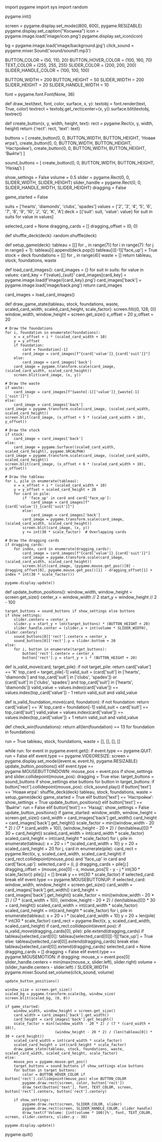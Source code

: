 import pygame
import sys
import random

pygame.init()

screen = pygame.display.set_mode((800, 600), pygame.RESIZABLE)
pygame.display.set_caption("Косынка")
icon = pygame.image.load('image/icon.png')
pygame.display.set_icon(icon)

bg = pygame.image.load('image/background.jpg')
click_sound = pygame.mixer.Sound('sound/sound1.mp3')

BUTTON_COLOR = (50, 110, 20)
BUTTON_HOVER_COLOR = (100, 160, 70)
TEXT_COLOR = (255, 255, 255)
SLIDER_COLOR = (200, 200, 200)
SLIDER_HANDLE_COLOR = (100, 100, 100)

BUTTON_WIDTH = 200
BUTTON_HEIGHT = 50
SLIDER_WIDTH = 200
SLIDER_HEIGHT = 20
SLIDER_HANDLE_WIDTH = 10

font = pygame.font.Font(None, 36)

def draw_text(text, font, color, surface, x, y):
    textobj = font.render(text, True, color)
    textrect = textobj.get_rect(center=(x, y))
    surface.blit(textobj, textrect)

def create_button(x, y, width, height, text):
    rect = pygame.Rect(x, y, width, height)
    return {'rect': rect, 'text': text}

buttons = [
    create_button(0, 0, BUTTON_WIDTH, BUTTON_HEIGHT, 'Новая игра'),
    create_button(0, 0, BUTTON_WIDTH, BUTTON_HEIGHT, 'Настройки'),
    create_button(0, 0, BUTTON_WIDTH, BUTTON_HEIGHT, 'Выйти')
]

sound_buttons = [
    create_button(0, 0, BUTTON_WIDTH, BUTTON_HEIGHT, 'Назад')
]

show_settings = False
volume = 0.5
slider = pygame.Rect(0, 0, SLIDER_WIDTH, SLIDER_HEIGHT)
slider_handle = pygame.Rect(0, 0, SLIDER_HANDLE_WIDTH, SLIDER_HEIGHT)
dragging = False

game_started = False

suits = ['hearts', 'diamonds', 'clubs', 'spades']
values = ['2', '3', '4', '5', '6', '7', '8', '9', '10', 'J', 'Q', 'K', 'A']
deck = [{'suit': suit, 'value': value} for suit in suits for value in values]

selected_card = None
dragging_cards = []
dragging_offset = (0, 0)

def shuffle_deck(deck):
    random.shuffle(deck)

def setup_game(deck):
    tableau = [[] for _ in range(7)]
    for i in range(7):
        for j in range(i + 1):
            tableau[i].append(deck.pop())
        tableau[i][-1]['face_up'] = True
    stock = deck
    foundations = [[] for _ in range(4)]
    waste = []
    return tableau, stock, foundations, waste

def load_card_images():
    card_images = {}
    for suit in suits:
        for value in values:
            card_key = f'{value}_{suit}'
            card_images[card_key] = pygame.image.load(f'image/{card_key}.png')
    card_images['back'] = pygame.image.load('image/back.png')
    return card_images

card_images = load_card_images()

def draw_game_state(tableau, stock, foundations, waste, scaled_card_width, scaled_card_height, scale_factor):
    screen.fill((0, 128, 0))
    window_width, window_height = screen.get_size()
    x_offset = 20
    y_offset = 20

    # Draw the foundations
    for i, foundation in enumerate(foundations):
        x = x_offset + i * (scaled_card_width + 10)
        y = y_offset
        if foundation:
            card = foundation[-1]
            card_image = card_images[f"{card['value']}_{card['suit']}"]
        else:
            card_image = card_images['back']
        card_image = pygame.transform.scale(card_image, (scaled_card_width, scaled_card_height))
        screen.blit(card_image, (x, y))

    # Draw the waste
    if waste:
        card_image = card_images[f"{waste[-1]['value']}_{waste[-1]['suit']}"]
    else:
        card_image = card_images['back']
    card_image = pygame.transform.scale(card_image, (scaled_card_width, scaled_card_height))
    screen.blit(card_image, (x_offset + 5 * (scaled_card_width + 10), y_offset))

    # Draw the stock
    if stock:
        card_image = card_images['back']
    else:
        card_image = pygame.Surface((scaled_card_width, scaled_card_height), pygame.SRCALPHA)
    card_image = pygame.transform.scale(card_image, (scaled_card_width, scaled_card_height))
    screen.blit(card_image, (x_offset + 6 * (scaled_card_width + 10), y_offset))

    # Draw the tableau
    for i, pile in enumerate(tableau):
        x = x_offset + i * (scaled_card_width + 10)
        y = y_offset + scaled_card_height + 20
        for card in pile:
            if 'face_up' in card and card['face_up']:
                card_image = card_images[f"{card['value']}_{card['suit']}"]
            else:
                card_image = card_images['back']
            card_image = pygame.transform.scale(card_image, (scaled_card_width, scaled_card_height))
            screen.blit(card_image, (x, y))
            y += int(30 * scale_factor)  # Overlapping cards

    # Draw the dragging cards
    if dragging_cards:
        for index, card in enumerate(dragging_cards):
            card_image = card_images[f"{card['value']}_{card['suit']}"]
            card_image = pygame.transform.scale(card_image, (scaled_card_width, scaled_card_height))
            screen.blit(card_image, (pygame.mouse.get_pos()[0] - dragging_offset[0], pygame.mouse.get_pos()[1] - dragging_offset[1] + index * int(30 * scale_factor)))

    pygame.display.update()

def update_button_positions():
    window_width, window_height = screen.get_size()
    center_x = window_width // 2
    start_y = window_height // 2 - 100

    target_buttons = sound_buttons if show_settings else buttons
    if show_settings:
        slider.centerx = center_x
        slider.y = start_y + len(target_buttons) * (BUTTON_HEIGHT + 20)
        slider_handle.center = (slider.x + int(volume * SLIDER_WIDTH), slider.centery)
        sound_buttons[0]['rect'].centerx = center_x
        sound_buttons[0]['rect'].y = slider.bottom + 20
    else:
        for i, button in enumerate(target_buttons):
            button['rect'].centerx = center_x
            button['rect'].y = start_y + i * (BUTTON_HEIGHT + 20)

def is_valid_move(card, target_pile):
    if not target_pile:
        return card['value'] == 'K'
    top_card = target_pile[-1]
    valid_suit = (card['suit'] in ['hearts', 'diamonds'] and top_card['suit'] in ['clubs', 'spades']) or \
                 (card['suit'] in ['clubs', 'spades'] and top_card['suit'] in ['hearts', 'diamonds'])
    valid_value = values.index(card['value']) == values.index(top_card['value']) - 1
    return valid_suit and valid_value

def is_valid_foundation_move(card, foundation):
    if not foundation:
        return card['value'] == 'A'
    top_card = foundation[-1]
    valid_suit = card['suit'] == top_card['suit']
    valid_value = values.index(card['value']) == values.index(top_card['value']) + 1
    return valid_suit and valid_value

def check_win(foundations):
    return all(len(foundation) == 13 for foundation in foundations)

run = True
tableau, stock, foundations, waste = [], [], [], []

while run:
    for event in pygame.event.get():
        if event.type == pygame.QUIT:
            run = False
        elif event.type == pygame.VIDEORESIZE:
            screen = pygame.display.set_mode((event.w, event.h), pygame.RESIZABLE)
            update_button_positions()
        elif event.type == pygame.MOUSEBUTTONDOWN:
            mouse_pos = event.pos
            if show_settings and slider.collidepoint(mouse_pos):
                dragging = True
            else:
                target_buttons = sound_buttons if show_settings else buttons
                for button in target_buttons:
                    if button['rect'].collidepoint(mouse_pos):
                        click_sound.play()
                        if button['text'] == 'Новая игра':
                            shuffle_deck(deck)
                            tableau, stock, foundations, waste = setup_game(deck)
                            game_started = True
                        elif button['text'] == 'Настройки':
                            show_settings = True
                            update_button_positions()
                        elif button['text'] == 'Выйти':
                            run = False
                        elif button['text'] == 'Назад':
                            show_settings = False
                            update_button_positions()
                if game_started:
                    window_width, window_height = screen.get_size()
                    card_width = card_images['back'].get_width()
                    card_height = card_images['back'].get_height()
                    scale_factor = min((window_width - 20 * 2) / (7 * (card_width + 10)),
                                       (window_height - 20 * 2) / (len(tableau[0]) * 30 + card_height))
                    scaled_card_width = int(card_width * scale_factor)
                    scaled_card_height = int(card_height * scale_factor)
                    for i, pile in enumerate(tableau):
                        x = 20 + i * (scaled_card_width + 10)
                        y = 20 + scaled_card_height + 20
                        for j, card in enumerate(pile):
                            card_rect = pygame.Rect(x, y, scaled_card_width, scaled_card_height)
                            if card_rect.collidepoint(mouse_pos) and 'face_up' in card and card['face_up']:
                                selected_card = (i, j)
                                dragging_cards = pile[j:]
                                dragging_offset = (mouse_pos[0] - x, mouse_pos[1] - y - j * int(30 * scale_factor))
                                pile[j:] = []
                                break
                            y += int(30 * scale_factor)
                        if selected_card:
                            break
        elif event.type == pygame.MOUSEBUTTONUP:
            if selected_card:
                window_width, window_height = screen.get_size()
                card_width = card_images['back'].get_width()
                card_height = card_images['back'].get_height()
                scale_factor = min((window_width - 20 * 2) / (7 * (card_width + 10)),
                                   (window_height - 20 * 2) / (len(tableau[0]) * 30 + card_height))
                scaled_card_width = int(card_width * scale_factor)
                scaled_card_height = int(card_height * scale_factor)
                for i, pile in enumerate(tableau):
                    x = 20 + i * (scaled_card_width + 10)
                    y = 20 + len(pile) * int(30 * scale_factor)
                    card_rect = pygame.Rect(x, y, scaled_card_width, scaled_card_height)
                    if card_rect.collidepoint(event.pos):
                        if is_valid_move(dragging_cards[0], pile):
                            pile.extend(dragging_cards)
                            if tableau[selected_card[0]]:
                                tableau[selected_card[0]][-1]['face_up'] = True
                        else:
                            tableau[selected_card[0]].extend(dragging_cards)
                        break
                else:
                    tableau[selected_card[0]].extend(dragging_cards)
                selected_card = None
                dragging_cards = []
            dragging = False
        elif event.type == pygame.MOUSEMOTION:
            if dragging:
                mouse_x = event.pos[0]
                slider_handle.centerx = min(max(mouse_x, slider.left), slider.right)
                volume = (slider_handle.centerx - slider.left) / SLIDER_WIDTH
                pygame.mixer.Sound.set_volume(click_sound, volume)

    update_button_positions()

    window_size = screen.get_size()
    scaled_bg = pygame.transform.scale(bg, window_size)
    screen.blit(scaled_bg, (0, 0))

    if game_started:
        window_width, window_height = screen.get_size()
        card_width = card_images['back'].get_width()
        card_height = card_images['back'].get_height()
        scale_factor = min((window_width - 20 * 2) / (7 * (card_width + 10)),
                           (window_height - 20 * 2) / (len(tableau[0]) * 30 + card_height))
        scaled_card_width = int(card_width * scale_factor)
        scaled_card_height = int(card_height * scale_factor)
        draw_game_state(tableau, stock, foundations, waste, scaled_card_width, scaled_card_height, scale_factor)
    else:
        mouse_pos = pygame.mouse.get_pos()
        target_buttons = sound_buttons if show_settings else buttons
        for button in target_buttons:
            color = BUTTON_HOVER_COLOR if button['rect'].collidepoint(mouse_pos) else BUTTON_COLOR
            pygame.draw.rect(screen, color, button['rect'])
            draw_text(button['text'], font, TEXT_COLOR, screen, button['rect'].centerx, button['rect'].centery)

        if show_settings:
            pygame.draw.rect(screen, SLIDER_COLOR, slider)
            pygame.draw.rect(screen, SLIDER_HANDLE_COLOR, slider_handle)
            draw_text(f'Volume: {int(volume * 100)}%', font, TEXT_COLOR, screen, slider.centerx, slider.y - 30)

    pygame.display.update()

pygame.quit()
